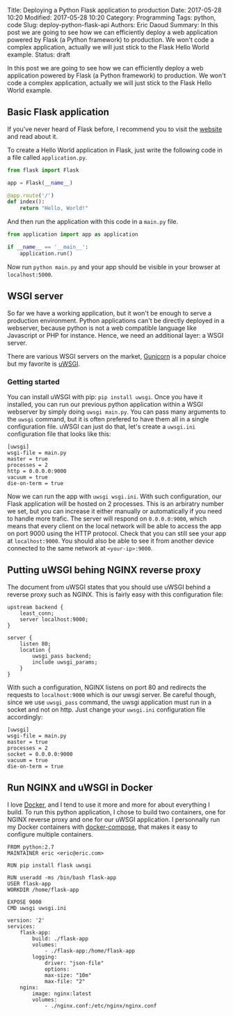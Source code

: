 Title: Deploying a Python Flask application to production
Date: 2017-05-28 10:20
Modified: 2017-05-28 10:20
Category: Programming
Tags: python, code
Slug: deploy-python-flask-api
Authors: Eric Daoud
Summary: In this post we are going to see how we can efficiently deploy a web application powered by Flask (a Python framework) to production. We won't code a complex application, actually we will just stick to the Flask Hello World example.
Status: draft


In this post we are going to see how we can efficiently deploy a web application powered by Flask (a Python framework) to production. We won't code a complex application, actually we will just stick to the Flask Hello World example.


## Basic Flask application
If you've never heard of Flask before, I recommend you to visit the [website](#) and read about it.

To create a Hello World application in Flask, just write the following code in a file called ```application.py```.

``` python
from flask import Flask

app = Flask(__name__)

@app.route('/')
def index():
	return "Hello, World!"
```

And then run the application with this code in a ```main.py``` file.

``` python
from application import app as application

if __name__ == '__main__':
	application.run()
```

Now run ```python main.py``` and your app should be visible in your browser at ```localhost:5000```.


## WSGI server
So far we have a working application, but it won't be enough to serve a production environment. Python applications can't be directly deployed in a webserver, because python is not a web compatible language like Javascript or PHP for instance. Hence, we need an additional layer: a WSGI server.

There are various WSGI servers on the market, [Gunicorn](#) is a popular choice but my favorite is [uWSGI](#).

### Getting started

You can install uWSGI with pip: ```pip install uwsgi```. Once you have it installed, you can run our previous python application within a WSGI webserver by simply doing ```uwsgi main.py```. You can pass many arguments to the ```uwsgi``` command, but it is often prefered to have them all in a single configuration file. uWSGI can just do that, let's create a ```uwsgi.ini``` configuration file that looks like this:

``` text
[uwsgi]
wsgi-file = main.py
master = true
processes = 2
http = 0.0.0.0:9000
vacuum = true
die-on-term = true
```

Now we can run the app with ```uwsgi wsgi.ini```. With such configuration, our Flask application will be hosted on 2 processes. This is an arbiratry number we set, but you can increase it either manually or automatically if you need to handle more trafic. The server will respond on ```0.0.0.0:9000```, which means that every client on the local network will be able to access the app on port 9000 using the HTTP protocol. Check that you can still see your app at ```localhost:9000```. You should also be able to see it from another device connected to the same network at ```<your-ip>:9000```.


## Putting uWSGI behing NGINX reverse proxy
The document from uWSGI states that you should use uWSGI behind a reverse proxy such as NGINX. This is fairly easy with this configuration file:

``` text
upstream backend {
    least_conn;
    server localhost:9000;
}

server {
    listen 80;
    location {
    	uwsgi_pass backend;
        include uwsgi_params;
    }
}
```

With such a configuration, NGINX listens on port 80 and redirects the requests to ```localhost:9000``` which is our uwsgi server. Be careful though, since we use ```uwsgi_pass``` command, the uwsgi application must run in a socket and not on http. Just change your ```uwsgi.ini``` configuration file accordingly:

``` text
[uwsgi]
wsgi-file = main.py
master = true
processes = 2
socket = 0.0.0.0:9000
vacuum = true
die-on-term = true
```

## Run NGINX and uWSGI in Docker
I love [Docker](#), and I tend to use it more and more for about everything I build. To run this python application, I chose to build two containers, one for NGINX reverse proxy and one for our uWSGI application. I personnally run my Docker containers with [docker-compose](#), that makes it easy to configure multiple containers.

```text
FROM python:2.7
MAINTAINER eric <eric@eric.com>

RUN pip install flask uwsgi

RUN useradd -ms /bin/bash flask-app
USER flask-app
WORKDIR /home/flask-app

EXPOSE 9000
CMD uwsgi uwsgi.ini
```

```text
version: '2'
services:
	flask-app:
		build: ./flask-app
		volumes:
			- ./flask-app:/home/flask-app
		logging:
			driver: "json-file"
			options:
			max-size: "10m"
			max-file: "2"
 	nginx:
 		image: nginx:latest
 		volumes:
 			- ./nginx.conf:/etc/nginx/nginx.conf
```


